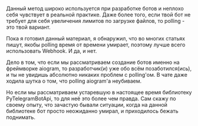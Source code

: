 Данный метод широко используется при разработке ботов и неплохо себя чувствует в реальной практике. Даже более того, если твой бот не требует для себя увеличения лимитов по загрузке файлов, то polling - это твой вариант.

Пока я готовил данный материал, я обнаружил, что во многих статьях пишут, якобы polling время от времени умирает, поэтому лучше всего использовать Webhook. И да, и нет.

Дело в том, что если мы рассматриваем создание ботов именно на фреймворке aiogram, то разработчик(и) уже обо всём позаботился(ись), и ты не увидишь абсолютно никаких проблем с polling'ом. В чате даже ходила шутка о том, что polling aiogram'a неубиваем.

Но если мы рассматриваем устаревшую в настоящее время библиотеку PyTelegramBotApi, то для неё это более чем правда. Сам скажу по своему опыту, что зачастую бывали ситуации, когда на данной библиотеке бот просто неожиданно умирал, и приходилось бежать поднимать.